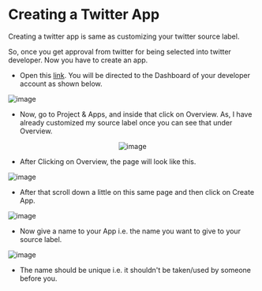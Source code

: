 # Creating a Twitter App

Creating a twitter app is same as customizing your twitter source label. 

So, once you get approval from twitter for being selected into twitter developer. Now you have to create an app.

- Open this [link](https://developer.twitter.com/en/portal/dashboard). You will be directed to the Dashboard of your developer account as shown below.

![image](https://user-images.githubusercontent.com/74541810/136690354-660fa40f-e2c9-47f8-a130-3714a45eff5b.png)

- Now, go to Project & Apps, and inside that click on Overview. As, I have already customized my source label once you can see that under Overview.

<div align = 'center'>

![image](https://user-images.githubusercontent.com/74541810/136690408-47315a7e-303b-47c6-8d86-db9c5a8554ff.png)

</div>

- After Clicking on Overview, the page will look like this.

![image](https://user-images.githubusercontent.com/74541810/136690508-c9de23ae-218b-4d89-a47b-7ab315dc9d7d.png)

- After that scroll down a little on this same page and then click on Create App.

![image](https://user-images.githubusercontent.com/74541810/136690550-8122cde0-9f2b-455d-8afb-cc2d3eda5bc8.png)

- Now give a name to your App i.e. the name you want to give to your source label.

![image](https://user-images.githubusercontent.com/74541810/136690610-44ef413e-3fb8-4aae-9b22-626721a07bbe.png)

- The name should be unique i.e. it shouldn't be taken/used by someone before you.

<div align = 'center'>
